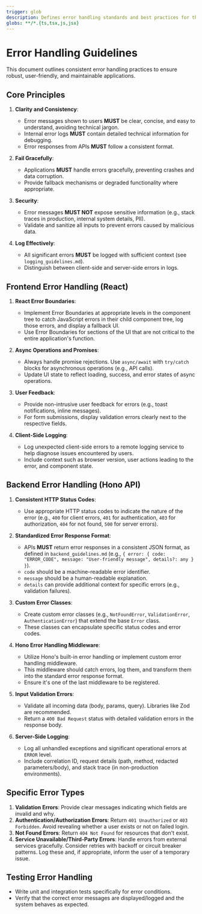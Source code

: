 ```yaml
---
trigger: glob
description: Defines error handling standards and best practices for the application
globs: **/*.{ts,tsx,js,jsx}
---
```


# Error Handling Guidelines

This document outlines consistent error handling practices to ensure robust, user-friendly, and maintainable applications.

## Core Principles

1.  **Clarity and Consistency**:
    *   Error messages shown to users **MUST** be clear, concise, and easy to understand, avoiding technical jargon.
    *   Internal error logs **MUST** contain detailed technical information for debugging.
    *   Error responses from APIs **MUST** follow a consistent format.

2.  **Fail Gracefully**:
    *   Applications **MUST** handle errors gracefully, preventing crashes and data corruption.
    *   Provide fallback mechanisms or degraded functionality where appropriate.

3.  **Security**:
    *   Error messages **MUST NOT** expose sensitive information (e.g., stack traces in production, internal system details, PII).
    *   Validate and sanitize all inputs to prevent errors caused by malicious data.

4.  **Log Effectively**:
    *   All significant errors **MUST** be logged with sufficient context (see `logging_guidelines.md`).
    *   Distinguish between client-side and server-side errors in logs.

## Frontend Error Handling (React)

1.  **React Error Boundaries**:
    *   Implement Error Boundaries at appropriate levels in the component tree to catch JavaScript errors in their child component tree, log those errors, and display a fallback UI.
    *   Use Error Boundaries for sections of the UI that are not critical to the entire application's function.

2.  **Async Operations and Promises**:
    *   Always handle promise rejections. Use `async/await` with `try/catch` blocks for asynchronous operations (e.g., API calls).
    *   Update UI state to reflect loading, success, and error states of async operations.

3.  **User Feedback**:
    *   Provide non-intrusive user feedback for errors (e.g., toast notifications, inline messages).
    *   For form submissions, display validation errors clearly next to the respective fields.

4.  **Client-Side Logging**:
    *   Log unexpected client-side errors to a remote logging service to help diagnose issues encountered by users.
    *   Include context such as browser version, user actions leading to the error, and component state.

## Backend Error Handling (Hono API)

1.  **Consistent HTTP Status Codes**:
    *   Use appropriate HTTP status codes to indicate the nature of the error (e.g., `400` for client errors, `401` for authentication, `403` for authorization, `404` for not found, `500` for server errors).

2.  **Standardized Error Response Format**:
    *   APIs **MUST** return error responses in a consistent JSON format, as defined in `backend_guidelines.md` (e.g., `{ error: { code: "ERROR_CODE", message: "User-friendly message", details?: any } }`).
    *   `code` should be a machine-readable error identifier.
    *   `message` should be a human-readable explanation.
    *   `details` can provide additional context for specific errors (e.g., validation failures).

3.  **Custom Error Classes**:
    *   Create custom error classes (e.g., `NotFoundError`, `ValidationError`, `AuthenticationError`) that extend the base `Error` class.
    *   These classes can encapsulate specific status codes and error codes.

4.  **Hono Error Handling Middleware**:
    *   Utilize Hono's built-in error handling or implement custom error handling middleware.
    *   This middleware should catch errors, log them, and transform them into the standard error response format.
    *   Ensure it's one of the last middleware to be registered.

5.  **Input Validation Errors**:
    *   Validate all incoming data (body, params, query). Libraries like Zod are recommended.
    *   Return a `400 Bad Request` status with detailed validation errors in the response body.

6.  **Server-Side Logging**:
    *   Log all unhandled exceptions and significant operational errors at `ERROR` level.
    *   Include correlation ID, request details (path, method, redacted parameters/body), and stack trace (in non-production environments).

## Specific Error Types

1.  **Validation Errors**: Provide clear messages indicating which fields are invalid and why.
2.  **Authentication/Authorization Errors**: Return `401 Unauthorized` or `403 Forbidden`. Avoid revealing whether a user exists or not on failed login.
3.  **Not Found Errors**: Return `404 Not Found` for resources that don't exist.
4.  **Service Unavailable/Third-Party Errors**: Handle errors from external services gracefully. Consider retries with backoff or circuit breaker patterns. Log these and, if appropriate, inform the user of a temporary issue.

## Testing Error Handling
*   Write unit and integration tests specifically for error conditions.
*   Verify that the correct error messages are displayed/logged and the system behaves as expected.